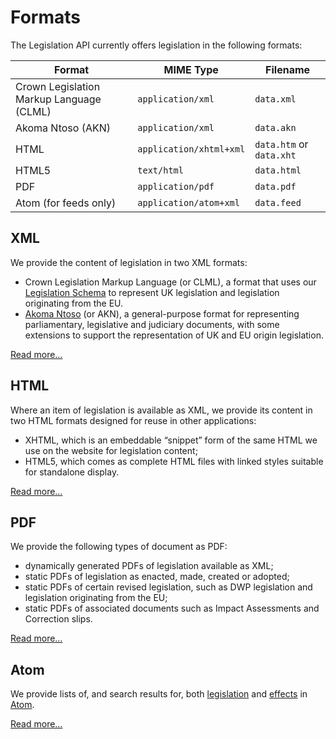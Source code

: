 # Formats

The Legislation API currently offers legislation in the following formats:

|Format|MIME Type|Filename|
|---|---|---|
|Crown Legislation Markup Language (CLML)|`application/xml`|`data.xml`|
|Akoma Ntoso (AKN)|`application/xml`|`data.akn`|
|HTML|`application/xhtml+xml`|`data.htm` or `data.xht`|
|HTML5|`text/html`|`data.html`|
|PDF|`application/pdf`|`data.pdf`|
|Atom (for feeds only)|`application/atom+xml`|`data.feed`|

## XML

We provide the content of legislation in two XML formats: 

* Crown Legislation Markup Language (or CLML), a format that uses our [Legislation Schema]() to represent UK legislation and legislation originating from the EU.
* [Akoma Ntoso](http://www.akomantoso.org/) (or AKN), a general-purpose format for representing parliamentary, legislative and judiciary documents, with some extensions to support the representation of UK and EU origin legislation.

[Read more&hellip;](xml.md)

## HTML

Where an item of legislation is available as XML, we provide its content in two HTML formats designed for reuse in other applications:

 * XHTML, which is an embeddable &ldquo;snippet&rdquo; form of the same HTML we use on the website for legislation content;
 * HTML5, which comes as complete HTML files with linked styles suitable for standalone display.

[Read more&hellip;](html.md)

## PDF

We provide the following types of document as PDF:

 * dynamically generated PDFs of legislation available as XML;
 * static PDFs of legislation as enacted, made, created or adopted;
 * static PDFs of certain revised legislation, such as DWP legislation and legislation originating from the EU;
 * static PDFs of associated documents such as Impact Assessments and Correction slips.

[Read more&hellip;](pdf.md)

## Atom

We provide lists of, and search results for, both [legislation](/api/search.md#listings) and [effects](/api/search.md#changes) in [Atom](http://tools.ietf.org/html/rfc4287).

[Read more&hellip;](atom.md)